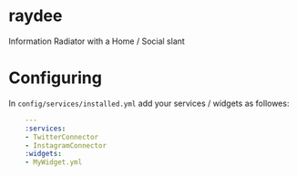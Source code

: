 raydee
======

Information Radiator with a Home / Social slant

Configuring
===========

In `config/services/installed.yml` add your services / widgets as followes:

```yaml
    ---
    :services:
	- TwitterConnector
	- InstagramConnector
	:widgets:
	- MyWidget.yml
```
